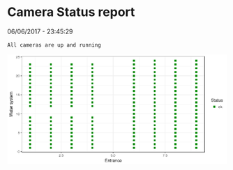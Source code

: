 Camera Status report
================
06/06/2017 - 23:45:29

    All cameras are up and running

![](camreport_files/figure-markdown_github/unnamed-chunk-2-1.png)
